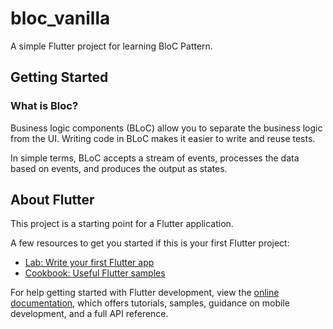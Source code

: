 # bloc_vanilla

A simple Flutter project for learning BloC Pattern.

## Getting Started

### What is Bloc?

Business logic components (BLoC) allow you to separate the business logic from the UI. Writing code in BLoC makes it easier to write and reuse tests.

In simple terms, BLoC accepts a stream of events, processes the data based on events, and produces the output as states.

## About Flutter

This project is a starting point for a Flutter application.

A few resources to get you started if this is your first Flutter project:

- [Lab: Write your first Flutter app](https://docs.flutter.dev/get-started/codelab)
- [Cookbook: Useful Flutter samples](https://docs.flutter.dev/cookbook)

For help getting started with Flutter development, view the
[online documentation](https://docs.flutter.dev/), which offers tutorials,
samples, guidance on mobile development, and a full API reference.
